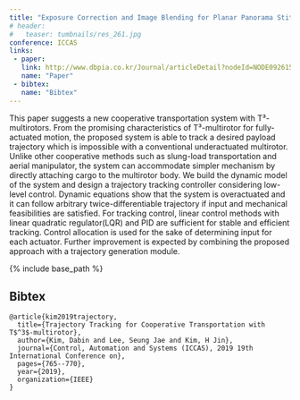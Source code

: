```yaml
---
title: "Exposure Correction and Image Blending for Planar Panorama Stitching"
# header:
#   teaser: tumbnails/res_261.jpg
conference: ICCAS
links: 
 - paper: 
   link: http://www.dbpia.co.kr/Journal/articleDetail?nodeId=NODE09261517
   name: "Paper"
 - bibtex: 
   name: "Bibtex"
---
```


This paper suggests a new cooperative transportation system with T³-multirotors. From the promising characteristics of T³-multirotor for fully-actuated motion, the proposed system is able to track a desired payload trajectory which is impossible with a conventional underactuated multirotor. Unlike other cooperative methods such as slung-load transportation and aerial manipulator, the system can accommodate simpler mechanism by directly attaching cargo to the multirotor body. We build the dynamic model of the system and design a trajectory tracking controller considering low-level control. Dynamic equations show that the system is overactuated and it can follow arbitrary twice-differentiable trajectory if input and mechanical feasibilities are satisfied. For tracking control, linear control methods with linear quadratic regulator(LQR) and PID are sufficient for stable and efficient tracking. Control allocation is used for the sake of determining input for each actuator. Further improvement is expected by combining the proposed approach with a trajectory generation module.

{% include base_path %}

## Bibtex <a id="bibtex"></a>
```
@article{kim2019trajectory,
  title={Trajectory Tracking for Cooperative Transportation with T$^3$-multirotor},
  author={Kim, Dabin and Lee, Seung Jae and Kim, H Jin},
  journal={Control, Automation and Systems (ICCAS), 2019 19th International Conference on},
  pages={765--770},
  year={2019},
  organization={IEEE}
}
```



